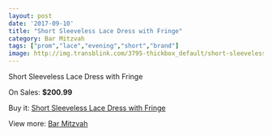 ```yaml
---
layout: post
date: '2017-09-10'
title: "Short Sleeveless Lace Dress with Fringe"
category: Bar Mitzvah
tags: ["prom","lace","evening","short","brand"]
image: http://img.transblink.com/3795-thickbox_default/short-sleeveless-lace-dress-with-fringe.jpg
---
```

Short Sleeveless Lace Dress with Fringe

On Sales: **$200.99**
<a href="https://www.transblink.com/en/bar-mitzvah/1208-short-sleeveless-lace-dress-with-fringe.html"><amp-img layout="responsive" width="600" height="600" src="//img.transblink.com/3795-thickbox_default/short-sleeveless-lace-dress-with-fringe.jpg" alt="Short Sleeveless Lace Dress with Fringe 0" /></a>
<a href="https://www.transblink.com/en/bar-mitzvah/1208-short-sleeveless-lace-dress-with-fringe.html"><amp-img layout="responsive" width="600" height="600" src="//img.transblink.com/3797-thickbox_default/short-sleeveless-lace-dress-with-fringe.jpg" alt="Short Sleeveless Lace Dress with Fringe 1" /></a>
<a href="https://www.transblink.com/en/bar-mitzvah/1208-short-sleeveless-lace-dress-with-fringe.html"><amp-img layout="responsive" width="600" height="600" src="//img.transblink.com/3796-thickbox_default/short-sleeveless-lace-dress-with-fringe.jpg" alt="Short Sleeveless Lace Dress with Fringe 2" /></a>

Buy it: [Short Sleeveless Lace Dress with Fringe](https://www.transblink.com/en/bar-mitzvah/1208-short-sleeveless-lace-dress-with-fringe.html "Short Sleeveless Lace Dress with Fringe")

View more: [Bar Mitzvah](https://www.transblink.com/en/2-bar-mitzvah "Bar Mitzvah")